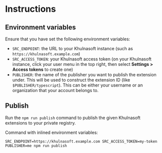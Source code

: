 # Instructions

## Environment variables

Ensure that you have set the following environment variables:

- `SRC_ENDPOINT`: the URL to your Khulnasoft instance (such as `https://khulnasoft.example.com`)
- `SRC_ACCESS_TOKEN`: your Khulnasoft access token (on your Khulnasoft instance, click your user menu in the top right, then select **Settings > Access tokens** to create one)
- `PUBLISHER`: the name of the publisher you want to publish the extension under. This will be used to construct the extension ID (like `$PUBLISHER/typescript`). This can be either your username or an organization that your account belongs to.

## Publish

Run the `npm run publish` command to publish the given Khulnasoft extensions to your private registry.

Command with inlined environment variables:

```
SRC_ENDPOINT=https://khulnasoft.example.com SRC_ACCESS_TOKEN=my-token PUBLISHER=me npm run publish
```
